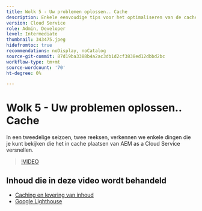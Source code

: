 ```yaml
---
title: Wolk 5 - Uw problemen oplossen.. Cache
description: Enkele eenvoudige tips voor het optimaliseren van de cache en het versnellen van uw site
version: Cloud Service
role: Admin, Developer
level: Intermediate
thumbnail: 343475.jpeg
hidefromtoc: true
recommendations: noDisplay, noCatalog
source-git-commit: 87d19ba3388b4a2ac3db1d2cf3838ed12dbbd2bc
workflow-type: tm+mt
source-wordcount: '70'
ht-degree: 0%

---
```


# Wolk 5 - Uw problemen oplossen.. Cache

In een tweedelige seizoen, twee reeksen, verkennen we enkele dingen die je kunt bekijken die het in cache plaatsen van AEM as a Cloud Service versnellen.

>[!VIDEO](https://video.tv.adobe.com/v/343475)

## Inhoud die in deze video wordt behandeld

+ [Caching en levering van inhoud](https://experienceleague.adobe.com/docs/experience-manager-cloud-service/content/implementing/content-delivery/caching.html)
+ [Google Lighthouse](https://developers.google.com/web/tools/lighthouse)
